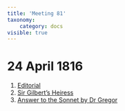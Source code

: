 ```yaml
---
title: 'Meeting 81'
taxonomy:
    category: docs
visible: true
---
```


# 24 April 1816

1. [Editorial](editorial)  
2. [Sir Gilbert’s Heiress](heiress)
3. [Answer to the Sonnet by Dr Gregor](answer)
